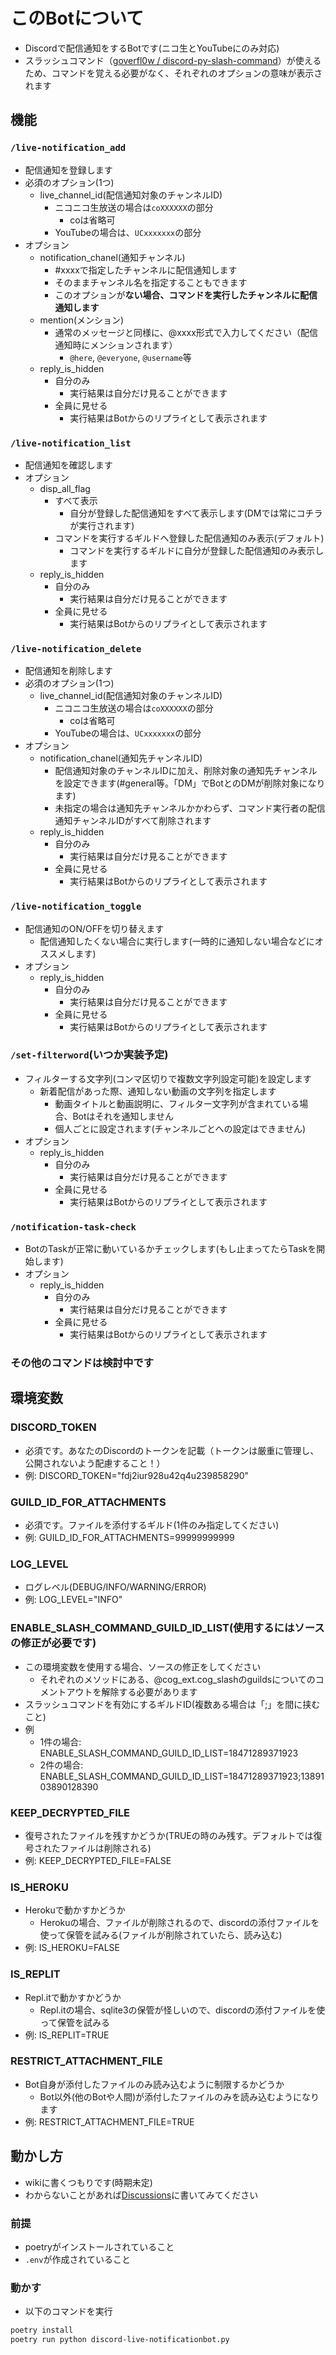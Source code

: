 # このBotについて

- Discordで配信通知をするBotです(ニコ生とYouTubeにのみ対応)
- スラッシュコマンド（[goverfl0w / discord-py-slash-command](https://github.com/goverfl0w/discord-interactions)）が使えるため、コマンドを覚える必要がなく、それぞれのオプションの意味が表示されます

## 機能

### `/live-notification_add`

- 配信通知を登録します
- 必須のオプション(1つ)
  - live_channel_id(配信通知対象のチャンネルID)
    - ニコニコ生放送の場合は`coXXXXXX`の部分
      - coは省略可
    - YouTubeの場合は、`UCxxxxxxx`の部分
- オプション
  - notification_chanel(通知チャンネル)
    - #xxxxで指定したチャンネルに配信通知します
    - そのままチャンネル名を指定することもできます
    - このオプションが**ない場合、コマンドを実行したチャンネルに配信通知します**
  - mention(メンション)
    - 通常のメッセージと同様に、@xxxx形式で入力してください（配信通知時にメンションされます）
      - `@here`, `@everyone`, `@username`等
  - reply_is_hidden
    - 自分のみ
      - 実行結果は自分だけ見ることができます
    - 全員に見せる
      - 実行結果はBotからのリプライとして表示されます

### `/live-notification_list`

- 配信通知を確認します
- オプション
  - disp_all_flag
    - すべて表示
      - 自分が登録した配信通知をすべて表示します(DMでは常にコチラが実行されます)
    - コマンドを実行するギルドへ登録した配信通知のみ表示(デフォルト)
      - コマンドを実行するギルドに自分が登録した配信通知のみ表示します
  - reply_is_hidden
    - 自分のみ
      - 実行結果は自分だけ見ることができます
    - 全員に見せる
      - 実行結果はBotからのリプライとして表示されます

### `/live-notification_delete`

- 配信通知を削除します
- 必須のオプション(1つ)
  - live_channel_id(配信通知対象のチャンネルID)
    - ニコニコ生放送の場合は`coXXXXXX`の部分
      - coは省略可
    - YouTubeの場合は、`UCxxxxxxx`の部分
- オプション
  - notification_chanel(通知先チャンネルID)
    - 配信通知対象のチャンネルIDに加え、削除対象の通知先チャンネルを設定できます(#general等。「DM」でBotとのDMが削除対象になります)
    - 未指定の場合は通知先チャンネルかかわらず、コマンド実行者の配信通知チャンネルIDがすべて削除されます
  - reply_is_hidden
    - 自分のみ
      - 実行結果は自分だけ見ることができます
    - 全員に見せる
      - 実行結果はBotからのリプライとして表示されます

### `/live-notification_toggle`

- 配信通知のON/OFFを切り替えます
  - 配信通知したくない場合に実行します(一時的に通知しない場合などにオススメします)
- オプション
  - reply_is_hidden
    - 自分のみ
      - 実行結果は自分だけ見ることができます
    - 全員に見せる
      - 実行結果はBotからのリプライとして表示されます

### `/set-filterword`(いつか実装予定)

- フィルターする文字列(コンマ区切りで複数文字列設定可能)を設定します
  - 新着配信があった際、通知しない動画の文字列を指定します
    - 動画タイトルと動画説明に、フィルター文字列が含まれている場合、Botはそれを通知しません
    - 個人ごとに設定されます(チャンネルごとへの設定はできません)
- オプション
  - reply_is_hidden
    - 自分のみ
      - 実行結果は自分だけ見ることができます
    - 全員に見せる
      - 実行結果はBotからのリプライとして表示されます

### `/notification-task-check`

- BotのTaskが正常に動いているかチェックします(もし止まってたらTaskを開始します)
- オプション
  - reply_is_hidden
    - 自分のみ
      - 実行結果は自分だけ見ることができます
    - 全員に見せる
      - 実行結果はBotからのリプライとして表示されます

### その他のコマンドは検討中です

## 環境変数

### DISCORD_TOKEN

- 必須です。あなたのDiscordのトークンを記載（トークンは厳重に管理し、公開されないよう配慮すること！）
- 例: DISCORD_TOKEN="fdj2iur928u42q4u239858290"

### GUILD_ID_FOR_ATTACHMENTS

- 必須です。ファイルを添付するギルド(1件のみ指定してください)
- 例: GUILD_ID_FOR_ATTACHMENTS=99999999999

### LOG_LEVEL

- ログレベル(DEBUG/INFO/WARNING/ERROR)
- 例: LOG_LEVEL="INFO"

### ENABLE_SLASH_COMMAND_GUILD_ID_LIST(**使用するにはソースの修正が必要です**)

- この環境変数を使用する場合、ソースの修正をしてください
  - それぞれのメソッドにある、@cog_ext.cog_slashのguildsについてのコメントアウトを解除する必要があります
- スラッシュコマンドを有効にするギルドID(複数ある場合は「;」を間に挟むこと)
- 例
  - 1件の場合: ENABLE_SLASH_COMMAND_GUILD_ID_LIST=18471289371923
  - 2件の場合: ENABLE_SLASH_COMMAND_GUILD_ID_LIST=18471289371923;1389103890128390

### KEEP_DECRYPTED_FILE

- 復号されたファイルを残すかどうか(TRUEの時のみ残す。デフォルトでは復号されたファイルは削除される)
- 例: KEEP_DECRYPTED_FILE=FALSE

### IS_HEROKU

- Herokuで動かすかどうか
  - Herokuの場合、ファイルが削除されるので、discordの添付ファイルを使って保管を試みる(ファイルが削除されていたら、読み込む)
- 例: IS_HEROKU=FALSE

### IS_REPLIT

- Repl.itで動かすかどうか
  - Repl.itの場合、sqlite3の保管が怪しいので、discordの添付ファイルを使って保管を試みる
- 例: IS_REPLIT=TRUE

### RESTRICT_ATTACHMENT_FILE

- Bot自身が添付したファイルのみ読み込むように制限するかどうか
  - Bot以外(他のBotや人間)が添付したファイルのみを読み込むようになります
- 例: RESTRICT_ATTACHMENT_FILE=TRUE

## 動かし方

- wikiに書くつもりです(時期未定)
- わからないことがあれば[Discussions](https://github.com/tetsuya-ki/discord-live-notificationbot/discussions)に書いてみてください

### 前提

- poetryがインストールされていること
- `.env`が作成されていること

### 動かす

- 以下のコマンドを実行

```sh
poetry install
poetry run python discord-live-notificationbot.py
```
